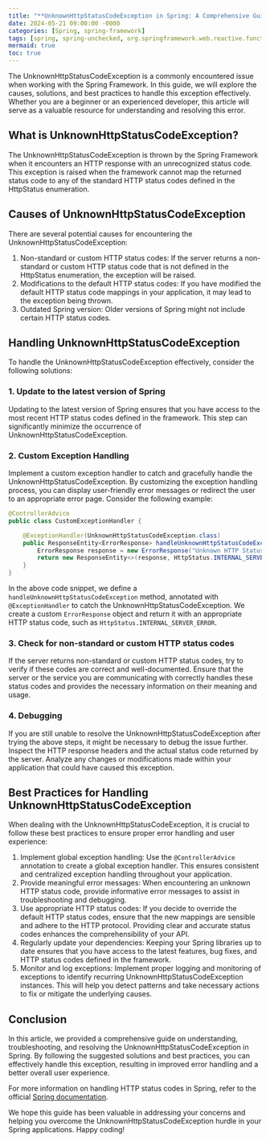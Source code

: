```yaml
---
title: "**UnknownHttpStatusCodeException in Spring: A Comprehensive Guide**"
date: 2024-05-21 09:00:00 -0000
categories: [Spring, spring-framework]
tags: [spring, spring-unchecked, org.springframework.web.reactive.function.client]
mermaid: true
toc: true
---
```



The UnknownHttpStatusCodeException is a commonly encountered issue when working with the Spring Framework. In this guide, we will explore the causes, solutions, and best practices to handle this exception effectively. Whether you are a beginner or an experienced developer, this article will serve as a valuable resource for understanding and resolving this error.

## What is UnknownHttpStatusCodeException?
The UnknownHttpStatusCodeException is thrown by the Spring Framework when it encounters an HTTP response with an unrecognized status code. This exception is raised when the framework cannot map the returned status code to any of the standard HTTP status codes defined in the HttpStatus enumeration.

## Causes of UnknownHttpStatusCodeException

There are several potential causes for encountering the UnknownHttpStatusCodeException:

1. Non-standard or custom HTTP status codes: If the server returns a non-standard or custom HTTP status code that is not defined in the HttpStatus enumeration, the exception will be raised.
2. Modifications to the default HTTP status codes: If you have modified the default HTTP status code mappings in your application, it may lead to the exception being thrown.
3. Outdated Spring version: Older versions of Spring might not include certain HTTP status codes.

## Handling UnknownHttpStatusCodeException

To handle the UnknownHttpStatusCodeException effectively, consider the following solutions:

### 1. Update to the latest version of Spring
Updating to the latest version of Spring ensures that you have access to the most recent HTTP status codes defined in the framework. This step can significantly minimize the occurrence of UnknownHttpStatusCodeException.

### 2. Custom Exception Handling
Implement a custom exception handler to catch and gracefully handle the UnknownHttpStatusCodeException. By customizing the exception handling process, you can display user-friendly error messages or redirect the user to an appropriate error page. Consider the following example:

```java
@ControllerAdvice
public class CustomExceptionHandler {

    @ExceptionHandler(UnknownHttpStatusCodeException.class)
    public ResponseEntity<ErrorResponse> handleUnknownHttpStatusCodeException(HttpServletRequest request, UnknownHttpStatusCodeException ex) {
        ErrorResponse response = new ErrorResponse("Unknown HTTP Status Code", ex.getMessage());
        return new ResponseEntity<>(response, HttpStatus.INTERNAL_SERVER_ERROR);
    }
}
```

In the above code snippet, we define a `handleUnknownHttpStatusCodeException` method, annotated with `@ExceptionHandler` to catch the UnknownHttpStatusCodeException. We create a custom `ErrorResponse` object and return it with an appropriate HTTP status code, such as `HttpStatus.INTERNAL_SERVER_ERROR`.

### 3. Check for non-standard or custom HTTP status codes
If the server returns non-standard or custom HTTP status codes, try to verify if these codes are correct and well-documented. Ensure that the server or the service you are communicating with correctly handles these status codes and provides the necessary information on their meaning and usage.

### 4. Debugging
If you are still unable to resolve the UnknownHttpStatusCodeException after trying the above steps, it might be necessary to debug the issue further. Inspect the HTTP response headers and the actual status code returned by the server. Analyze any changes or modifications made within your application that could have caused this exception.

## Best Practices for Handling UnknownHttpStatusCodeException

When dealing with the UnknownHttpStatusCodeException, it is crucial to follow these best practices to ensure proper error handling and user experience:

1. Implement global exception handling: Use the `@ControllerAdvice` annotation to create a global exception handler. This ensures consistent and centralized exception handling throughout your application.
2. Provide meaningful error messages: When encountering an unknown HTTP status code, provide informative error messages to assist in troubleshooting and debugging.
3. Use appropriate HTTP status codes: If you decide to override the default HTTP status codes, ensure that the new mappings are sensible and adhere to the HTTP protocol. Providing clear and accurate status codes enhances the comprehensibility of your API.
4. Regularly update your dependencies: Keeping your Spring libraries up to date ensures that you have access to the latest features, bug fixes, and HTTP status codes defined in the framework.
5. Monitor and log exceptions: Implement proper logging and monitoring of exceptions to identify recurring UnknownHttpStatusCodeException instances. This will help you detect patterns and take necessary actions to fix or mitigate the underlying causes.

## Conclusion
In this article, we provided a comprehensive guide on understanding, troubleshooting, and resolving the UnknownHttpStatusCodeException in Spring. By following the suggested solutions and best practices, you can effectively handle this exception, resulting in improved error handling and a better overall user experience.

For more information on handling HTTP status codes in Spring, refer to the official [Spring documentation](https://docs.spring.io/spring-framework/docs/current/reference/html/web.html#mvc-ann-response-status).

We hope this guide has been valuable in addressing your concerns and helping you overcome the UnknownHttpStatusCodeException hurdle in your Spring applications. Happy coding!